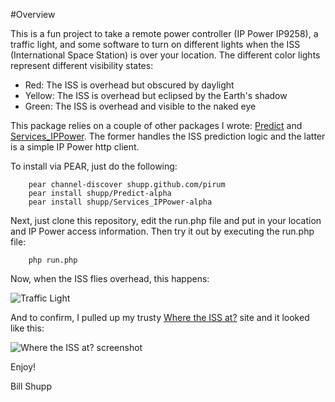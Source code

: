 #Overview

This is a fun project to take a remote power controller (IP Power IP9258), a traffic light, and some software to turn on different lights when the ISS (International Space Station) is over your location.  The different color lights represent different visibility states:

* Red: The ISS is overhead but obscured by daylight
* Yellow: The ISS is overhead but eclipsed by the Earth's shadow
* Green: The ISS is overhead and visible to the naked eye

This package relies on a couple of other packages I wrote:  [Predict](http://github.com/shupp/Predict) and [Services_IPPower](http://github.com/shupp/Services_IPPower).  The former handles the ISS prediction logic and the latter is a simple IP Power http client.

To install via PEAR, just do the following:

```shell
    pear channel-discover shupp.github.com/pirum
    pear install shupp/Predict-alpha
    pear install shupp/Services_IPPower-alpha
```

Next, just clone this repository, edit the run.php file and put in your location and IP Power access information.  Then try it out by executing the run.php file:

```shell
    php run.php
```

Now, when the ISS flies overhead, this happens:

![Traffic Light](/shupp/ISSLight/raw/master/pics/photo.jpg)

And to confirm, I pulled up my trusty [Where the ISS at?](http://wheretheiss.at) site and it looked like this:

![Where the ISS at? screenshot](/shupp/ISSLight/raw/master/pics/iss_overhead.png)

Enjoy!

Bill Shupp
